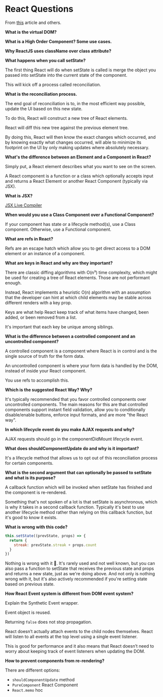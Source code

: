 # React Questions

From [this](https://dev.to/tylermcginnis/react-interview-questions) article and others.

**What is the virtual DOM?**

**What is a High Order Component? Some use cases.**

**Why ReactJS uses className over class attribute?**

**What happens when you call setState?**

The first thing React will do when setState is called is merge the object you passed into setState into the current state of the component.

This will kick off a process called reconciliation.

**What is the reconciliation process.**

The end goal of reconciliation is to, in the most efficient way possible, update the UI based on this new state.

To do this, React will construct a new tree of React elements.

React will diff this new tree against the previous element tree.

By doing this, React will then know the exact changes which occurred, and by knowing exactly what changes occurred, will able to minimize its footprint on the UI by only making updates where absolutely necessary.

**What's the difference between an Element and a Component in React?**

Simply put, a React element describes what you want to see on the screen.

A React component is a function or a class which optionally accepts input and returns a React Element or another React Component (typically via JSX).

**What is JSX?**

[JSX Live Compiler](https://jsbin.com/hajabex/2/edit?output)

**When would you use a Class Component over a Functional Component?**

If your component has state or a lifecycle method(s), use a Class component. Otherwise, use a Functional component.

**What are refs in React?**

Refs are an escape hatch which allow you to get direct access to a DOM element or an instance of a component.

**What are keys in React and why are they important?**

There are classic diffing algorithms with O(n³) time complexity, which might be used for creating a tree of React elements. Those are not performant enough.

Instead, React implements a heuristic O(n) algorithm with an assumption that the developer can hint at which child elements may be stable across different renders with a key prop.

Keys are what help React keep track of what items have changed, been added, or been removed from a list.

It's important that each key be unique among siblings.

**What is the difference between a controlled component and an uncontrolled component?**

A controlled component is a component where React is in control and is the single source of truth for the form data.

An uncontrolled component is where your form data is handled by the DOM, instead of inside your React component.

You use refs to accomplish this.

**Which is the suggested React Way? Why?**

It's typically recommended that you favor controlled components over uncontrolled components. The main reasons for this are that controlled components support instant field validation, allow you to conditionally disable/enable buttons, enforce input formats, and are more "the React way".

**In which lifecycle event do you make AJAX requests and why?**

AJAX requests should go in the componentDidMount lifecycle event.

**What does shouldComponentUpdate do and why is it important?**

It's a lifecycle method that allows us to opt out of this reconciliation process for certain components.

**What is the second argument that can optionally be passed to setState and what is its purpose?**

A callback function which will be invoked when setState has finished and the component is re-rendered.

Something that's not spoken of a lot is that setState is asynchronous, which is why it takes in a second callback function. Typically it's best to use another lifecycle method rather than relying on this callback function, but it's good to know it exists.

**What is wrong with this code?**

```javascript
this.setState((prevState, props) => {
  return {
    streak: prevState.streak + props.count
  }
})
```

Nothing is wrong with it 🙂. It's rarely used and not well known, but you can also pass a function to setState that receives the previous state and props and returns a new state, just as we're doing above. And not only is nothing wrong with it, but it's also actively recommended if you're setting state based on previous state.

**How React Event system is different from DOM event system?**

Explain the Synthetic Event wrapper.

Event object is reused.

Returning `false` does not stop propagation.

React doesn’t actually attach events to the child nodes themselves. React will listen to all events at the top level using a single event listener.

This is good for performance and it also means that React doesn’t need to worry about keeping track of event listeners when updating the DOM.

**How to prevent components from re-rendering?**

There are different options:

* `shouldComponentUpdate` method
* `PureComponent` React Component
* `React.memo` hoc


